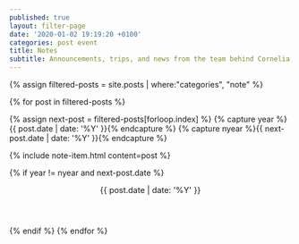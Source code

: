 ```yaml
---
published: true
layout: filter-page
date: '2020-01-02 19:19:20 +0100'
categories: post event
title: Notes
subtitle: Announcements, trips, and news from the team behind Cornelia.
---
```


{% assign filtered-posts = site.posts | where:"categories", "note" %}

{% for post in filtered-posts %}

{% assign next-post = filtered-posts[forloop.index] %}
{% capture year %}{{ post.date | date: '%Y' }}{% endcapture %}
{% capture nyear %}{{ next-post.date | date: '%Y' }}{% endcapture %}

{% include note-item.html content=post %}

{% if year != nyear and next-post.date %}
<header class="timeline-header">
    <span class="tag is-primary" style="font-size: 0.90rem;" >{{ post.date | date: '%Y' }}</span>
</header>
{% endif %}
{% endfor %}